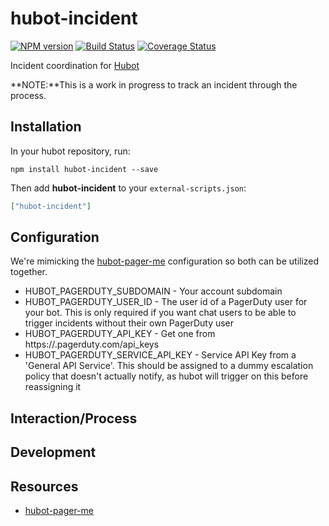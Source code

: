 # hubot-incident
[![NPM version][npm-image]][npm-url] [![Build Status][travis-image]][travis-url] [![Coverage Status][coveralls-image]][coveralls-url]

Incident coordination for [Hubot](https://hubot.github.com)

**NOTE:**This is a work in progress to track an incident through the process.

## Installation

In your hubot repository, run:

`npm install hubot-incident --save`

Then add **hubot-incident** to your `external-scripts.json`:

```json
["hubot-incident"]
```

## Configuration
We're mimicking the [hubot-pager-me](https://github.com/hubot-scripts/hubot-pager-me) configuration so both can be utilized together.

* HUBOT_PAGERDUTY_SUBDOMAIN - Your account subdomain
* HUBOT_PAGERDUTY_USER_ID - The user id of a PagerDuty user for your bot. This is only required if you want chat users to be able to trigger incidents without their own PagerDuty user
* HUBOT_PAGERDUTY_API_KEY - Get one from https://<your subdomain>.pagerduty.com/api_keys
* HUBOT_PAGERDUTY_SERVICE_API_KEY - Service API Key from a 'General API Service'. This should be assigned to a dummy escalation policy that doesn't actually notify, as hubot will trigger on this before reassigning it

## Interaction/Process

## Development

## Resources
* [hubot-pager-me](https://github.com/hubot-scripts/hubot-pager-me)

[npm-url]: https://www.npmjs.org/package/hubot-incident
[npm-image]: http://img.shields.io/npm/v/hubot-incident.svg?style=flat
[travis-url]: https://travis-ci.org/TheFynx/hubot-incident
[travis-image]: https://travis-ci.org/TheFynx/hubot-incident.svg?branch=master
[coveralls-url]: https://coveralls.io/r/hearstat/hubot-incident
[coveralls-image]: http://img.shields.io/coveralls/hearstat/hubot-incident/master.svg?style=flat
